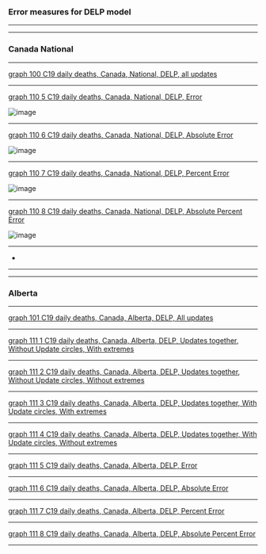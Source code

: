 ### Error measures for DELP model



****
****

### Canada National

****

[graph 100 C19 daily deaths, Canada, National, DELP, all updates](https://github.com/pourmalek/CovidLongitudinal/blob/main/Canada/output/DELP/graphs/graph%20100%20C19%20daily%20deaths%2C%20Canada%2C%20National%2C%20DELP%2C%20update%2000000000.pdf)

****

[graph 110 5 C19 daily deaths, Canada, National, DELP, Error](https://github.com/pourmalek/CovidLongitudinal/blob/main/Canada/output/DELP/graphs/graph%20110%205%20C19%20daily%20deaths%2C%20Canada%2C%20National%2C%20DELP%2C%20Error.pdf)

![image](https://user-images.githubusercontent.com/30849720/153515159-715b4ec6-ae23-45a0-975e-a055342783f8.png)

****

[graph 110 6 C19 daily deaths, Canada, National, DELP, Absolute Error](https://github.com/pourmalek/CovidLongitudinal/blob/main/Canada/output/DELP/graphs/graph%20110%206%20C19%20daily%20deaths%2C%20Canada%2C%20National%2C%20DELP%2C%20absolute%20Error.pdf)

![image](https://user-images.githubusercontent.com/30849720/153515258-4f33b9c7-e85d-413b-9562-5297bd88c0f1.png)

****

[graph 110 7 C19 daily deaths, Canada, National, DELP, Percent Error](https://github.com/pourmalek/CovidLongitudinal/blob/main/Canada/output/DELP/graphs/graph%20110%207%20C19%20daily%20deaths%2C%20Canada%2C%20National%2C%20DELP%2C%20percent%20Error.pdf)

![image](https://user-images.githubusercontent.com/30849720/153515339-c0e86125-c976-47ae-a94c-2b057f9ac9b2.png)

****

[graph 110 8 C19 daily deaths, Canada, National, DELP, Absolute Percent Error](https://github.com/pourmalek/CovidLongitudinal/blob/main/Canada/output/DELP/graphs/graph%20110%208%20C19%20daily%20deaths%2C%20Canada%2C%20National%2C%20DELP%2C%20absolute%20percent%20Error.pdf)

![image](https://user-images.githubusercontent.com/30849720/153515397-53e1cc02-9022-4a5e-a428-73ee9d6a9890.png)

****

*





****
****

### Alberta

****

[graph 101 C19 daily deaths, Canada, Alberta, DELP, All updates]()

****

[graph 111 1 C19 daily deaths, Canada, Alberta, DELP, Updates together, Without Update circles, With extremes]()

****

[graph 111 2 C19 daily deaths, Canada, Alberta, DELP, Updates together, Without Update circles, Without extremes]()

****

[graph 111 3 C19 daily deaths, Canada, Alberta, DELP, Updates together, With Update circles, With extremes]()

****

[graph 111 4 C19 daily deaths, Canada, Alberta, DELP, Updates together, With Update circles, Without extremes]()

****

[graph 111 5 C19 daily deaths, Canada, Alberta, DELP, Error]()

****

[graph 111 6 C19 daily deaths, Canada, Alberta, DELP, Absolute Error]()

****

[graph 111 7 C19 daily deaths, Canada, Alberta, DELP, Percent Error]()

****

[graph 111 8 C19 daily deaths, Canada, Alberta, DELP, Absolute Percent Error]()

****


